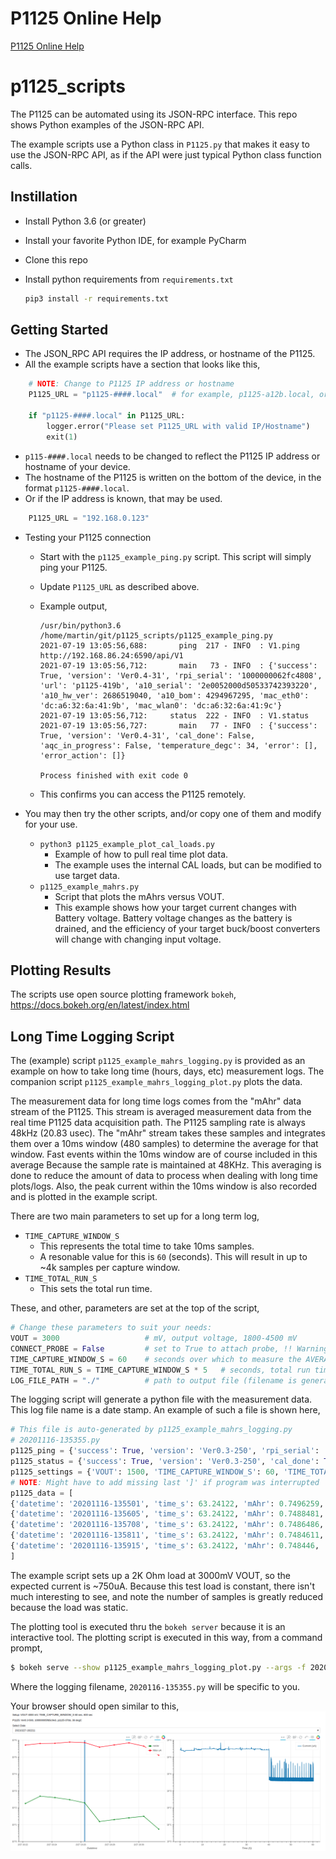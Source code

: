 # P1125 Online Help

[P1125 Online Help](https://sistemicorp.github.io/p1125_scripts/html/index.html)

# p1125_scripts
The P1125 can be automated using its JSON-RPC interface.  This repo shows Python
examples of the JSON-RPC API.

The example scripts use a Python class in `P1125.py` that makes it easy to use the JSON-RPC
API, as if the API were just typical Python class function calls.

Instillation
------------
* Install Python 3.6 (or greater)
* Install your favorite Python IDE, for example PyCharm
* Clone this repo
* Install python requirements from `requirements.txt`

  ```bash
  pip3 install -r requirements.txt
  ```


Getting Started
---------------
* The JSON_RPC API requires the IP address, or hostname of the P1125.
* All the example scripts have a section that looks like this,


```python
    # NOTE: Change to P1125 IP address or hostname
    P1125_URL = "p1125-####.local"  # for example, p1125-a12b.local, or 192.168.0.123
    
    if "p1125-####.local" in P1125_URL:
        logger.error("Please set P1125_URL with valid IP/Hostname")
        exit(1)
```
        
* `p115-####.local` needs to be changed to reflect the P1125 IP address or hostname of your device.
* The hostname of the P1125 is written on the bottom of the device, in the format `p1125-####.local`.
* Or if the IP address is known, that may be used.
  
```python
    P1125_URL = "192.168.0.123"
```

* Testing your P1125 connection
  * Start with the `p1125_example_ping.py` script.  This script will simply ping your P1125.
  * Update `P1125_URL` as described above.
  * Example output,  

        /usr/bin/python3.6 /home/martin/git/p1125_scripts/p1125_example_ping.py
        2021-07-19 13:05:56,688:       ping  217 - INFO  : V1.ping http://192.168.86.24:6590/api/V1
        2021-07-19 13:05:56,712:       main   73 - INFO  : {'success': True, 'version': 'Ver0.4-31', 'rpi_serial': '1000000062fc4808', 'url': 'p1125-419b', 'a10_serial': '2e0052000d50533742393220', 'a10_hw_ver': 2686519040, 'a10_bom': 4294967295, 'mac_eth0': 'dc:a6:32:6a:41:9b', 'mac_wlan0': 'dc:a6:32:6a:41:9c'}
        2021-07-19 13:05:56,712:     status  222 - INFO  : V1.status
        2021-07-19 13:05:56,727:       main   77 - INFO  : {'success': True, 'version': 'Ver0.4-31', 'cal_done': False, 'aqc_in_progress': False, 'temperature_degc': 34, 'error': [], 'error_action': []}
        
        Process finished with exit code 0
    
  * This confirms you can access the P1125 remotely.

* You may then try the other scripts, and/or copy one of them and modify for your use.
  * `python3 p1125_example_plot_cal_loads.py`
    * Example of how to pull real time plot data.
    * The example uses the internal CAL loads, but can be modified to use target data.  
  * `p1125_example_mahrs.py`
    * Script that plots the mAhrs versus VOUT.
    * This example shows how your target current changes with Battery voltage.  Battery
      voltage changes as the battery is drained, and the efficiency of your target buck/boost
      converters will change with changing input voltage.

Plotting Results
----------------
The scripts use open source plotting framework `bokeh`, https://docs.bokeh.org/en/latest/index.html

Long Time Logging Script
------------------------
The (example) script `p1125_example_mahrs_logging.py` is provided as an example on how to take long time
 (hours, days, etc) measurement logs.  The companion script `p1125_example_mahrs_logging_plot.py` plots the data.
 
The measurement data for long time logs comes from the "mAhr" data stream of the P1125.  This stream is
averaged measurement data from the real time P1125 data acquisition path.  The P1125 sampling rate is always 48kHz
(20.83 usec).  The "mAhr" stream takes these samples and integrates them over a 10ms window (480 samples) to determine
the average for that window.  Fast events within the 10ms window are of course included in this average Because the
sample rate is maintained at 48KHz. This averaging is done to reduce the amount of data to process when dealing
with long time plots/logs.  Also, the peak current within the 10ms window is also recorded and is plotted in
the example script.

There are two main parameters to set up for a long term log,
* `TIME_CAPTURE_WINDOW_S`
  * This represents the total time to take 10ms samples.
  * A resonable value for this is `60` (seconds).  This will result in up to ~4k samples per capture window.
* `TIME_TOTAL_RUN_S`
  * This sets the total run time.

These, and other, parameters are set at the top of the script,

```python
# Change these parameters to suit your needs:
VOUT = 3000                   # mV, output voltage, 1800-4500 mV
CONNECT_PROBE = False         # set to True to attach probe, !! Warning: check VOUT setting !!
TIME_CAPTURE_WINDOW_S = 60    # seconds over which to measure the AVERAGE mAhr
TIME_TOTAL_RUN_S = TIME_CAPTURE_WINDOW_S * 5   # seconds, total run time of the log
LOG_FILE_PATH = "./"          # path to output file (filename is generated)
```

The logging script will generate a python file with the measurement data.  This log file name is a date stamp.
An example of such a file is shown here,

```python
# This file is auto-generated by p1125_example_mahrs_logging.py                                                                                                                                                            
# 20201116-135355.py                                                                                                                                                                                                   
p1125_ping = {'success': True, 'version': 'Ver0.3-250', 'rpi_serial': '1000000062fc4808', 'url': 'p1125-419b', 'a10_serial': '390032000e504e4856333420', 'a10_hw_ver': 2685408000, 'a10_bom': 4294967295}              
p1125_status = {'success': True, 'version': 'Ver0.3-250', 'cal_done': True, 'aqc_in_progress': False, 'temperature_degc': 25, 'error': [], 'error_action': []}                                                         
p1125_settings = {'VOUT': 1500, 'TIME_CAPTURE_WINDOW_S': 60, 'TIME_TOTAL_RUN_S': 300, 'CONNECT_PROBE': False}                                                                                                          
# NOTE: Might have to add missing last ']' if program was interrupted                                                                                                                                                  
p1125_data = [                                                                                                                                                                                                         
{'datetime': '20201116-135501', 'time_s': 63.24122, 'mAhr': 0.7496259, 'samples': 40,'plot': {'t': [0, 5.640928, 5.654016, 5.667104, 5.680192, 5.69328, 5.706368, 5.745632, 5.75872, 5.771808, ...
{'datetime': '20201116-135605', 'time_s': 63.24122, 'mAhr': 0.7488481, 'samples': 36,'plot': {'t': [0, 1.989376, 2.002464, 2.015552, 2.15952, 2.172608, 2.185696, 2.198784, 2.211872, 2.264224, ...
{'datetime': '20201116-135708', 'time_s': 63.24122, 'mAhr': 0.7486486, 'samples': 26,'plot': {'t': [0, 15.78413, 15.8103, 19.7367, 19.76288, 23.68928, 23.71546, 27.64186, 27.66803, 31.59443, ...
{'datetime': '20201116-135811', 'time_s': 63.24122, 'mAhr': 0.7484611, 'samples': 26,'plot': {'t': [0, 15.78413, 15.8103, 19.7367, 19.76288, 23.68928, 23.71546, 27.64186, 27.66803, 31.59443, ...
{'datetime': '20201116-135915', 'time_s': 63.24122, 'mAhr': 0.748446, 'samples': 26,'plot': {'t': [0, 15.78413, 15.8103, 19.7367, 19.76288, 23.68928, 23.71546, 27.64186, 27.66803, 31.59443,  ...
]                                                                                                                                                                                                                                                                                                                                                                                                                                             
```
The example script sets up a 2K Ohm load at 3000mV VOUT, so the expected current is ~750uA.  Because this test load is constant, there
isn't much interesting to see, and note the number of samples is greatly reduced because the load was static.

The plotting tool is executed thru the `bokeh server` because it is an interactive tool.  The plotting script is executed in this way,
from a command prompt,

```bash
$ bokeh serve --show p1125_example_mahrs_logging_plot.py --args -f 20201116-135355.py
```
Where the logging filename, `2020116-135355.py` will be specific to you.

Your browser should open similar to this,
![alt text](https://github.com/sistemicorp/p1125_scripts/raw/main/readme_images/logging_plot.png "Logging Plot")


